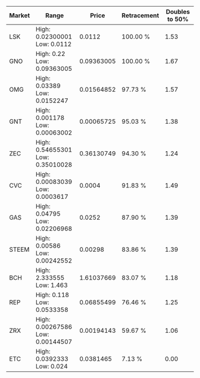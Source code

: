 | Market | Range | Price| Retracement | Doubles to 50% |
| --- | --- | --- | --- | --- |
| LSK | High: 0.02300001<br />Low: 0.0112 | 0.0112 | 100.00 % | 1.53 |
| GNO | High: 0.22<br />Low: 0.09363005 | 0.09363005 | 100.00 % | 1.67 |
| OMG | High: 0.03389<br />Low: 0.0152247 | 0.01564852 | 97.73 % | 1.57 |
| GNT | High: 0.001178<br />Low: 0.00063002 | 0.00065725 | 95.03 % | 1.38 |
| ZEC | High: 0.54655301<br />Low: 0.35010028 | 0.36130749 | 94.30 % | 1.24 |
| CVC | High: 0.00083039<br />Low: 0.0003617 | 0.0004 | 91.83 % | 1.49 |
| GAS | High: 0.04795<br />Low: 0.02206968 | 0.0252 | 87.90 % | 1.39 |
| STEEM | High: 0.00586<br />Low: 0.00242552 | 0.00298 | 83.86 % | 1.39 |
| BCH | High: 2.333555<br />Low: 1.463 | 1.61037669 | 83.07 % | 1.18 |
| REP | High: 0.118<br />Low: 0.0533358 | 0.06855499 | 76.46 % | 1.25 |
| ZRX | High: 0.00267586<br />Low: 0.00144507 | 0.00194143 | 59.67 % | 1.06 |
| ETC | High: 0.0392333<br />Low: 0.024 | 0.0381465 | 7.13 % | 0.00 |
